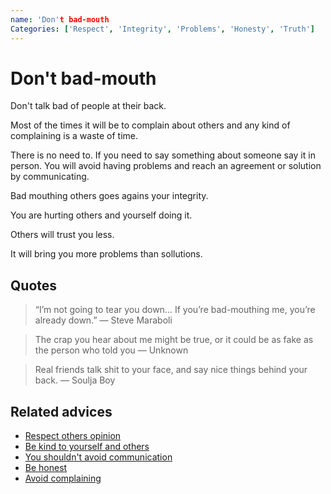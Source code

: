 ```yaml
---
name: 'Don't bad-mouth
Categories: ['Respect', 'Integrity', 'Problems', 'Honesty', 'Truth']
---
```

# Don't bad-mouth

Don't talk bad of people at their back.

Most of the times it will be to complain about others and any kind of complaining is a waste of time.

There is no need to. If you need to say something about someone say it in person. You will avoid having problems and reach an agreement or solution by communicating.

Bad mouthing others goes agains your integrity.

You are hurting others and yourself doing it.

Others will trust you less.

It will bring you more problems than sollutions.


## Quotes

> “I’m not going to tear you down… If you’re bad-mouthing me, you’re already down.” ― Steve Maraboli

> The crap you hear about me might be true, or it could be as fake as the person who told you ― Unknown

> Real friends talk shit to your face, and say nice things behind your back. ― Soulja Boy

## Related advices

- [Respect others opinion](../Respect%20others%20opinion/index.md)
- [Be kind to yourself and others](../Be%20kind%20to%20yourself%20and%20others/index.md)
- [You shouldn't avoid communication](../You%20shouldn't%20avoid%20communication/index.md)
- [Be honest](../Be%20honest/index.md)
- [Avoid complaining](../Avoid%20complaining/index.md)
